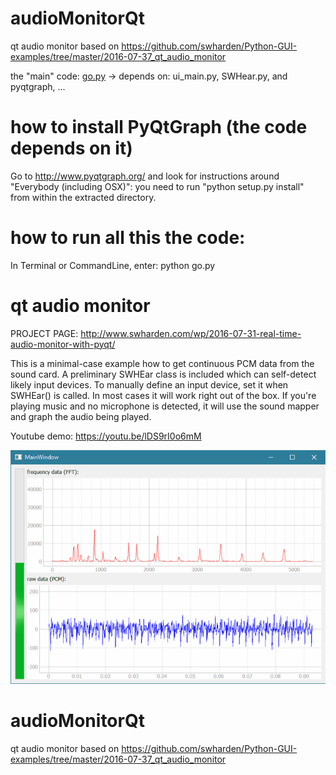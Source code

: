 # audioMonitorQt

qt audio monitor based on https://github.com/swharden/Python-GUI-examples/tree/master/2016-07-37_qt_audio_monitor

the "main" code: [go.py](https://github.com/hchiam/audioMonitorQt/blob/master/go.py) -> depends on: ui_main.py, SWHear.py, and pyqtgraph, ...

# how to install PyQtGraph (the code depends on it)

Go to http://www.pyqtgraph.org/ and look for instructions around "Everybody (including OSX)": you need to run "python setup.py install" from within the extracted directory.

# how to run all this the code:

In Terminal or CommandLine, enter:
python go.py

# qt audio monitor

PROJECT PAGE: http://www.swharden.com/wp/2016-07-31-real-time-audio-monitor-with-pyqt/

This is a minimal-case example how to get continuous PCM data from the sound card. A preliminary SWHEar class is included which can self-detect likely input devices. To manually define an input device, set it when SWHEar() is called. In most cases it will work right out of the box. If you're playing music and no microphone is detected, it will use the sound mapper and graph the audio being played.

Youtube demo: https://youtu.be/lDS9rI0o6mM

![demo](demo.gif)

# audioMonitorQt

qt audio monitor based on https://github.com/swharden/Python-GUI-examples/tree/master/2016-07-37_qt_audio_monitor